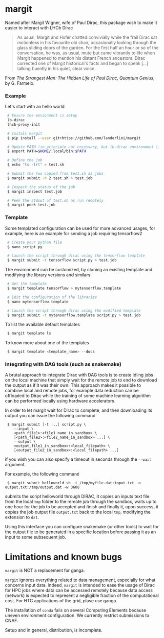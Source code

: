 # margit
Named after Margit Wigner, wife of Paul Dirac, this package wish to make it easier to interact with LHCb Dirac

> As usual, Margit and Hofer chatted convivially while the 
  frail Dirac sat motionless in his favourite old chair, occasionally looking 
  through the glass sliding doors of the garden. For the first half an hour or 
  so of the conversation, he was, as usual, mute but came vibrantly to life when
  Margit happened to mention his distant French ancestors. Dirac corrected one of 
  Margit historical's facts and began to speak [...] talking fluently in his quiet,
  clear voice. 

From *The Strangest Man: The Hidden Life of Paul Dirac, Quantum Genius*, by G. Farmelo. 

### Example 
Let's start with an hello world

```bash 
 # Ensure the envionment is setup
 lb-dirac
 lhcb-proxy-init

 # Install margit
 $ pip install --user git+https://github.com/landerlini/margit

 # Update PATH (in principle not necessary, but lb-dirac environment likes it)
 $ export PATH=$HOME/.local/bin:$PATH

 # Define the job
 $ echo "ls -lrt" > test.sh

 # Submit the two copied from test.sh as jobs
 $ margit submit -n 2 test.sh > test.job

 # Inspect the status of the job
 $ margit inspect test.job

 # Peek the stdout of test.sh as run remotely
 $ margit peek test.job 
```

### Template
Some templated configuration can be used for more 
advanced usages, for example, here is an example 
for sending a job requiring tensorflow2

```bash 
 # Create your python file
 $ nano script.py

 # Launch the script through dirac using the tensorflow template
 $ margit submit -t tensorflow script.py > test.job
```

The environment can be customized, by cloning an existing 
template and modifying the library versions and similars
```bash 
 # Get the template 
 $ margit template tensorflow > mytensorflow.template

 # Edit the configuration of the libraries
 $ nano mytensorflow.template

 # Launch the script through dirac using the modified template
 $ margit submit -t mytensorflow.template script.py > test.job
```

To list the available default templates
```bash
 $ margit template ls
```

To know more about one of the templates
```bash
 $ margit template <template_name> --docs
```


### Integrating with DAG tools (such as snakemake)
A brutal approach to integrate Dirac with DAG tools is to create idling jobs
on the local machine that simply wait for the remote job to end to download 
the output as if it was their own. 
This approach makes it possible to combine local and remote jobs, for example 
data reduction can be offloaded to Dirac while the training of some 
machine learning algorithm can be performed locally using hardware accelerators. 

In order to let margit wait for Dirac to complete, and then downloading its 
output you can issue the following command
```
 $ margit submit [-t ...] script.py \
    --input \
    <path_file1>:<file1_name_in_sandbox> \
    [<path_file2>:<file2_name_in_sandbox> ...] \
    --output \ 
    <output_file1_in_sandbox>:<local_filepath> \
    [<output_file2_in_sandbox>:<local_filepath> ...]
```
if you wish you can also specify a timeout in seconds through the `--wait`
argument. 

For example, the following command
```
 $ margit submit helloworld.sh -i /tmp/myfile.dat:input.txt -o output.txt:/tmp/output.dat -w 3600
```
submits the script helloworld through DIRAC, it copies an inputs text file
from the local `tmp` folder to the remote job through the sandbox, waits up to 
one hour for the job to be accepted and finish and finally it, upon success, it copies
the job output file `output.txt` back to the local `tmp`, modifying the extension to `dat`. 

Using this interface you can configure snakemake (or other tools) to wait for the output 
file to be generated in a specific location before passing it as an input to some subsequent
job.







# Limitations and known bugs
`margit` is NOT a replacement for ganga. 

`margit` ignores everything related to data management, especially for what 
concerns input data. 
Indeed, `margit` is intended to ease the usage of Dirac for HPC jobs where data 
can be accessed remotely because data access (network) is expected to represent
a negligible fraction of the computational cost. 
For HTC applications of the grid, plase use ganga. 

The installation of `conda` fails on several Computing Elements because uneven
environment configuration. We currently restrict submissions to CNAF.

Setup and in general, distribution, is incomplete.
